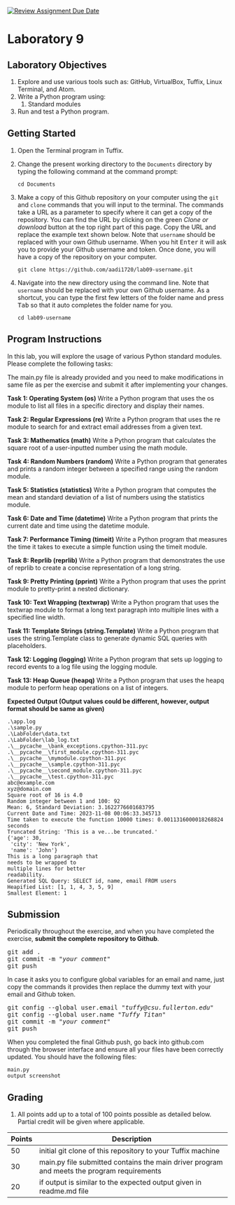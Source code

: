 [![Review Assignment Due Date](https://classroom.github.com/assets/deadline-readme-button-24ddc0f5d75046c5622901739e7c5dd533143b0c8e959d652212380cedb1ea36.svg)](https://classroom.github.com/a/c6v1EnT1)
# Laboratory 9

## Laboratory Objectives
1. Explore and use various tools such as: GitHub, VirtualBox, Tuffix, Linux Terminal, and Atom.
1. Write a Python program using:
     1. Standard modules
1. Run and test a Python program.

## Getting Started
1. Open the Terminal program in Tuffix.
1. Change the present working directory to the `Documents` directory by typing the following command at the command prompt:

    ```
    cd Documents
    ```

1. Make a copy of this Github repository on your computer using the `git` and `clone` commands that you will input to the terminal. The commands take a URL as a parameter to specify where it can get a copy of the repository. You can find the URL by clicking on the green *Clone or download* button at the top right part of this page. Copy the URL and replace the example text shown below. Note that `username` should be replaced with your own Github username. When you hit <kbd>Enter</kbd> it will ask you to provide your Github username and token. Once done, you will have a copy of the repository on your computer.
    ```
    git clone https://github.com/aadi1720/lab09-username.git
    ```
1. Navigate into the new directory using the command line. Note that `username` should be replaced with your own Github username.  As a shortcut, you can type the first few letters of the folder name and press <kbd>Tab</kbd> so that it auto completes the folder name for you.

     ```
     cd lab09-username
     ```
     
## Program Instructions

In this lab, you will explore the usage of various Python standard modules. Please complete the following tasks:

The main.py file is already provided and you need to make modifications in same file as per the exercise and submit it after implementing your changes.

**Task 1: Operating System (os)**
Write a Python program that uses the os module to list all files in a specific directory and display their names.


**Task 2: Regular Expressions (re)**
Write a Python program that uses the re module to search for and extract email addresses from a given text.


**Task 3: Mathematics (math)**
Write a Python program that calculates the square root of a user-inputted number using the math module.


**Task 4: Random Numbers (random)**
Write a Python program that generates and prints a random integer between a specified range using the random module.


**Task 5: Statistics (statistics)**
Write a Python program that computes the mean and standard deviation of a list of numbers using the statistics module.


**Task 6: Date and Time (datetime)**
Write a Python program that prints the current date and time using the datetime module.


**Task 7: Performance Timing (timeit)**
Write a Python program that measures the time it takes to execute a simple function using the timeit module.


**Task 8: Reprlib (reprlib)**
Write a Python program that demonstrates the use of reprlib to create a concise representation of a long string.


**Task 9: Pretty Printing (pprint)**
Write a Python program that uses the pprint module to pretty-print a nested dictionary.


**Task 10: Text Wrapping (textwrap)**
Write a Python program that uses the textwrap module to format a long text paragraph into multiple lines with a specified line width.


**Task 11: Template Strings (string.Template)**
Write a Python program that uses the string.Template class to generate dynamic SQL queries with placeholders.


**Task 12: Logging (logging)**
Write a Python program that sets up logging to record events to a log file using the logging module.


**Task 13: Heap Queue (heapq)**
Write a Python program that uses the heapq module to perform heap operations on a list of integers.


**Expected Output (Output values could be different, however, output format should be same as given)**

```
.\app.log
.\sample.py
.\LabFolder\data.txt   
.\LabFolder\lab_log.txt
.\__pycache__\bank_exceptions.cpython-311.pyc
.\__pycache__\first_module.cpython-311.pyc
.\__pycache__\mymodule.cpython-311.pyc
.\__pycache__\sample.cpython-311.pyc
.\__pycache__\second_module.cpython-311.pyc
.\__pycache__\test.cpython-311.pyc
abc@example.com
xyz@domain.com
Square root of 16 is 4.0
Random integer between 1 and 100: 92
Mean: 6, Standard Deviation: 3.1622776601683795
Current Date and Time: 2023-11-08 00:06:33.345713
Time taken to execute the function 10000 times: 0.0011316000018268824 seconds
Truncated String: 'This is a ve...be truncated.'
{'age': 30,
 'city': 'New York',
 'name': 'John'}
This is a long paragraph that
needs to be wrapped to
multiple lines for better
readability.
Generated SQL Query: SELECT id, name, email FROM users
Heapified List: [1, 1, 4, 3, 5, 9]
Smallest Element: 1
```

## Submission
Periodically throughout the exercise, and when you have completed the exercise, **submit the complete repository to Github**.

   <pre>git add .<br>git commit -m "<i>your comment</i>"<br>git push</pre>

In case it asks you  to configure global variables for an email and name, just copy the commands it provides then replace the dummy text with your email and Github token.

   <pre>git config --global user.email "<i>tuffy@csu.fullerton.edu</i>"<br>git config --global user.name "<i>Tuffy Titan</i>"<br>git commit -m "<i>your comment</i>"<br>git push</pre>

When you completed the final Github push, go back into github.com through the browser interface and ensure all your files have been correctly updated.  You should have the following files:
```
main.py
output screenshot
```
    
## Grading
1. All points add up to a total of 100 points possible as detailed below.  Partial credit will be given where applicable.

| Points | Description |
| --- | --- |
|50|initial git clone of this repository to your Tuffix machine|
|30|main.py file submitted contains the main driver program and meets the program requirements|
|20|if output is similar to the expected output given in readme.md file|

